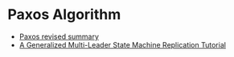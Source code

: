 # Paxos Algorithm

- [Paxos revised summary](./paxos%20revised%20summary/paxos%20revised%20summary.md)
- [A Generalized Multi-Leader State Machine Replication Tutorial](./A%20generalized%20multi-leader%20state%20machine%20replication%20tutorial/A%20Generalized%20Multi-Leader%20State%20Machine%20Replication%20Tutorial.md)